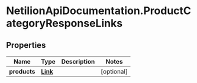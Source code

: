 # NetilionApiDocumentation.ProductCategoryResponseLinks

## Properties
Name | Type | Description | Notes
------------ | ------------- | ------------- | -------------
**products** | [**Link**](Link.md) |  | [optional] 


